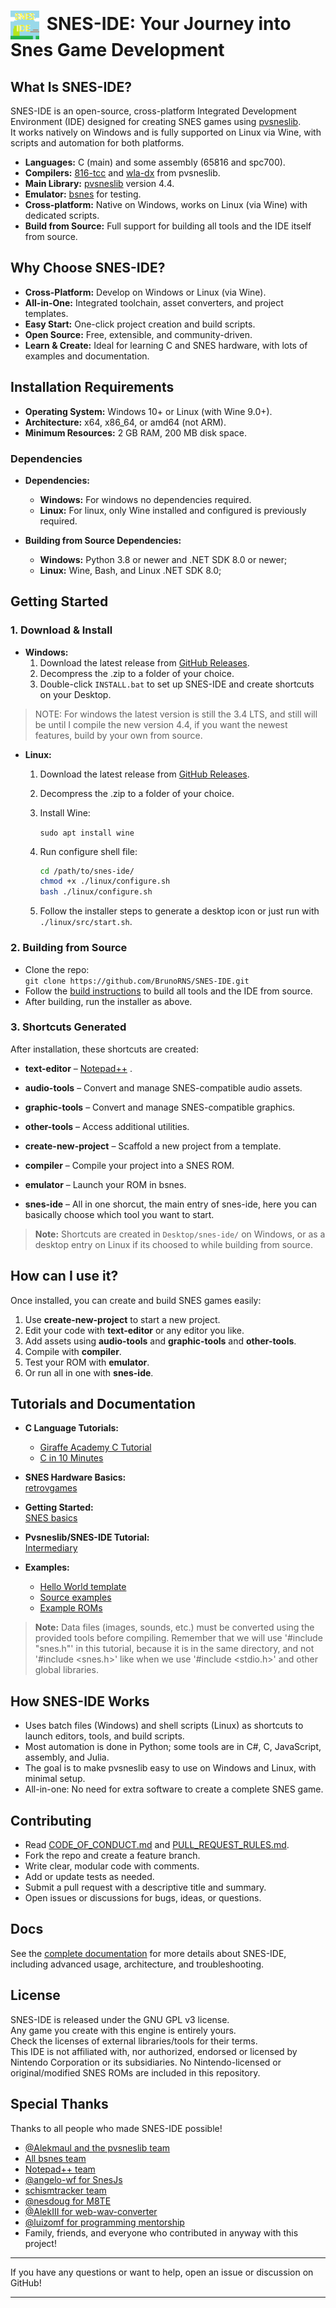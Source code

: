 # <img src="./assets/icons/icon.png" alt="SNES-IDE" width="46" style="vertical-align:middle;margin-right:5px;"> SNES-IDE: Your Journey into Snes Game Development

## What Is SNES-IDE?

SNES-IDE is an open-source, cross-platform Integrated Development Environment (IDE) designed for creating SNES games using [pvsneslib](https://github.com/alekmaul/pvsneslib).  
It works natively on Windows and is fully supported on Linux via Wine, with scripts and automation for both platforms.

- **Languages:** C (main) and some assembly (65816 and spc700).
- **Compilers:** [816-tcc](https://github.com/alekmaul/tcc) and [wla-dx](https://github.com/vhelin/wla-dx) from pvsneslib.
- **Main Library:** [pvsneslib](https://github.com/alekmaul/pvsneslib) version 4.4.
- **Emulator:** [bsnes](https://github.com/bsnes-emu/bsnes) for testing.
- **Cross-platform:** Native on Windows, works on Linux (via Wine) with dedicated scripts.
- **Build from Source:** Full support for building all tools and the IDE itself from source.

## Why Choose SNES-IDE?

- **Cross-Platform:** Develop on Windows or Linux (via Wine).
- **All-in-One:** Integrated toolchain, asset converters, and project templates.
- **Easy Start:** One-click project creation and build scripts.
- **Open Source:** Free, extensible, and community-driven.
- **Learn & Create:** Ideal for learning C and SNES hardware, with lots of examples and documentation.

## Installation Requirements

- **Operating System:** Windows 10+ or Linux (with Wine 9.0+).
- **Architecture:** x64, x86_64, or amd64 (not ARM).
- **Minimum Resources:** 2 GB RAM, 200 MB disk space.

### Dependencies

- **Dependencies:**
  - **Windows:** For windows no dependencies required.
  - **Linux:** For linux, only Wine installed and configured is previously required.

- **Building from Source Dependencies:**
  - **Windows:** Python 3.8 or newer and .NET SDK 8.0 or newer;
  - **Linux:** Wine, Bash, and Linux .NET SDK 8.0;

## Getting Started

### 1. Download & Install

- **Windows:**
  1. Download the latest release from [GitHub Releases](https://github.com/BrunoRNS/SNES-IDE/releases/latest).
  2. Decompress the .zip to a folder of your choice.
  3. Double-click `INSTALL.bat` to set up SNES-IDE and create shortcuts on your Desktop.

> NOTE: For windows the latest version is still the 3.4 LTS, and still will be until I compile the new version 4.4, if you want the newest features, build by your own from source.

- **Linux:**
  1. Download the latest release from [GitHub Releases](https://github.com/BrunoRNS/SNES-IDE/releases/latest).

  2. Decompress the .zip to a folder of your choice.

  3. Install Wine:  

     `sudo apt install wine`

  4. Run configure shell file:

     ```sh
     cd /path/to/snes-ide/
     chmod +x ./linux/configure.sh
     bash ./linux/configure.sh
     ```

  5. Follow the installer steps to generate a desktop icon or just run with `./linux/src/start.sh`.

### 2. Building from Source

- Clone the repo:  
  `git clone https://github.com/BrunoRNS/SNES-IDE.git`
- Follow the [build instructions](./build/BUILDING_FROM_SOURCE.md) to build all tools and the IDE from source.
- After building, run the installer as above.

### 3. Shortcuts Generated

After installation, these shortcuts are created:

- **text-editor** – [Notepad++](https://github.com/notepad-plus-plus/notepad-plus-plus) .
- **audio-tools** – Convert and manage SNES-compatible audio assets.
- **graphic-tools** – Convert and manage SNES-compatible graphics.
- **other-tools** – Access additional utilities.
- **create-new-project** – Scaffold a new project from a template.
- **compiler** – Compile your project into a SNES ROM.
- **emulator** – Launch your ROM in bsnes.

- **snes-ide** – All in one shorcut, the main entry of snes-ide, here you can basically choose which tool you want to start.

> **Note:** Shortcuts are created in `Desktop/snes-ide/` on Windows, or as a desktop entry on Linux if its choosed to while building from source.

## How can I use it?

Once installed, you can create and build SNES games easily:

1. Use **create-new-project** to start a new project.
2. Edit your code with **text-editor** or any editor you like.
3. Add assets using **audio-tools** and **graphic-tools** and **other-tools**.
4. Compile with **compiler**.
5. Test your ROM with **emulator**.
6. Or run all in one with **snes-ide**.

## Tutorials and Documentation

- **C Language Tutorials:**
  - [Giraffe Academy C Tutorial](https://youtu.be/KJgsSFOSQv0)
  - [C in 10 Minutes](https://youtu.be/dTp0c41XnrQ)

- **SNES Hardware Basics:**  
  [retrovgames](https://retrovgames.com/snes-hardware-explained/)

- **Getting Started:**  
  [SNES basics](./docs/snes-basic/README.md)

- **Pvsneslib/SNES-IDE Tutorial:**  
  [Intermediary](./docs/pvsneslib/README.md)

- **Examples:**
  - [Hello World template](./tests/template/)
  - [Source examples](./docs/examples/)
  - [Example ROMs](./libs/bsnes/Roms/examples/)

> **Note:** Data files (images, sounds, etc.) must be converted using the provided tools before compiling. Remember that we will use '#include "snes.h"' in this tutorial, because it is in the same directory, and not '#include <snes.h>' like when we use '#include <stdio.h>' and other global libraries.

## How SNES-IDE Works

- Uses batch files (Windows) and shell scripts (Linux) as shortcuts to launch editors, tools, and build scripts.
- Most automation is done in Python; some tools are in C#, C, JavaScript, assembly, and Julia.
- The goal is to make pvsneslib easy to use on Windows and Linux, with minimal setup.
- All-in-one: No need for extra software to create a complete SNES game.

## Contributing

- Read [CODE_OF_CONDUCT.md](./CODE_OF_CONDUCT.md) and [PULL_REQUEST_RULES.md](./PULL_REQUEST_RULES.md).
- Fork the repo and create a feature branch.
- Write clear, modular code with comments.
- Add or update tests as needed.
- Submit a pull request with a descriptive title and summary.
- Open issues or discussions for bugs, ideas, or questions.

## Docs

See the [complete documentation](./docs/SNES-IDE.docs.md) for more details about SNES-IDE, including advanced usage, architecture, and troubleshooting.

## License

SNES-IDE is released under the GNU GPL v3 license.  
Any game you create with this engine is entirely yours.  
Check the licenses of external libraries/tools for their terms.  
This IDE is not affiliated with, nor authorized, endorsed or licensed by Nintendo Corporation or its subsidiaries. No Nintendo-licensed or original/modified SNES ROMs are included in this repository.

## Special Thanks

Thanks to all people who made SNES-IDE possible!

- [@Alekmaul and the pvsneslib team](https://github.com/alekmaul/pvsneslib)
- [All bsnes team](https://github.com/bsnes-emu/bsnes)
- [Notepad++ team](https://github.com/notepad-plus-plus/notepad-plus-plus)
- [@angelo-wf for SnesJs](https://github.com/angelo-wf/SnesJs)
- [schismtracker team](https://github.com/schismtracker/schismtracker)
- [@nesdoug for M8TE](https://github.com/nesdoug/M8TE)
- [@AlekIII for web-wav-converter](https://github.com/AlexIII/web-wav-converter)
- [@luizomf for programming mentorship](https://github.com/luizomf)
- Family, friends, and everyone who contributed in anyway with this project!

---

If you have any questions or want to help, open an issue or discussion on GitHub!

---
